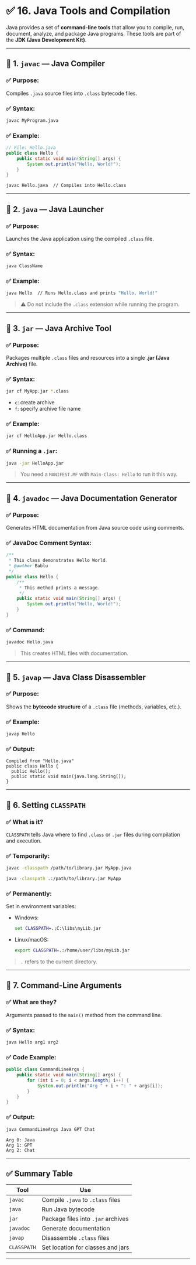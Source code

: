 # ✅ 16. Java Tools and Compilation

Java provides a set of **command-line tools** that allow you to compile, run, document, analyze, and package Java programs. These tools are part of the **JDK (Java Development Kit)**.

---

## 🔹 1. `javac` — Java Compiler

### ✅ Purpose:

Compiles `.java` source files into `.class` bytecode files.

### ✅ Syntax:

```bash
javac MyProgram.java
```

### ✅ Example:

```java
// File: Hello.java
public class Hello {
    public static void main(String[] args) {
        System.out.println("Hello, World!");
    }
}
```

```bash
javac Hello.java  // Compiles into Hello.class
```

---

## 🔹 2. `java` — Java Launcher

### ✅ Purpose:

Launches the Java application using the compiled `.class` file.

### ✅ Syntax:

```bash
java ClassName
```

### ✅ Example:

```bash
java Hello  // Runs Hello.class and prints "Hello, World!"
```

> ⚠️ Do not include the `.class` extension while running the program.

---

## 🔹 3. `jar` — Java Archive Tool

### ✅ Purpose:

Packages multiple `.class` files and resources into a single **.jar (Java Archive)** file.

### ✅ Syntax:

```bash
jar cf MyApp.jar *.class
```

* `c`: create archive
* `f`: specify archive file name

### ✅ Example:

```bash
jar cf HelloApp.jar Hello.class
```

### ✅ Running a `.jar`:

```bash
java -jar HelloApp.jar
```

> You need a `MANIFEST.MF` with `Main-Class: Hello` to run it this way.

---

## 🔹 4. `javadoc` — Java Documentation Generator

### ✅ Purpose:

Generates HTML documentation from Java source code using comments.

### ✅ JavaDoc Comment Syntax:

```java
/**
 * This class demonstrates Hello World.
 * @author Bablu
 */
public class Hello {
    /**
     * This method prints a message.
     */
    public static void main(String[] args) {
        System.out.println("Hello, World!");
    }
}
```

### ✅ Command:

```bash
javadoc Hello.java
```

> This creates HTML files with documentation.

---

## 🔹 5. `javap` — Java Class Disassembler

### ✅ Purpose:

Shows the **bytecode structure** of a `.class` file (methods, variables, etc.).

### ✅ Example:

```bash
javap Hello
```

### ✅ Output:

```
Compiled from "Hello.java"
public class Hello {
  public Hello();
  public static void main(java.lang.String[]);
}
```

---

## 🔹 6. Setting `CLASSPATH`

### ✅ What is it?

`CLASSPATH` tells Java where to find `.class` or `.jar` files during compilation and execution.

### ✅ Temporarily:

```bash
javac -classpath /path/to/library.jar MyApp.java
```

```bash
java -classpath .:/path/to/library.jar MyApp
```

### ✅ Permanently:

Set in environment variables:

* Windows:

  ```cmd
  set CLASSPATH=.;C:\libs\myLib.jar
  ```
* Linux/macOS:

  ```bash
  export CLASSPATH=.:/home/user/libs/myLib.jar
  ```

> `.` refers to the current directory.

---

## 🔹 7. Command-Line Arguments

### ✅ What are they?

Arguments passed to the `main()` method from the command line.

### ✅ Syntax:

```bash
java Hello arg1 arg2
```

### ✅ Code Example:

```java
public class CommandLineArgs {
    public static void main(String[] args) {
        for (int i = 0; i < args.length; i++) {
            System.out.println("Arg " + i + ": " + args[i]);
        }
    }
}
```

### ✅ Output:

```bash
java CommandLineArgs Java GPT Chat
```

```
Arg 0: Java
Arg 1: GPT
Arg 2: Chat
```

---

## ✅ Summary Table

| Tool        | Use                                |
| ----------- | ---------------------------------- |
| `javac`     | Compile `.java` to `.class` files  |
| `java`      | Run Java bytecode                  |
| `jar`       | Package files into `.jar` archives |
| `javadoc`   | Generate documentation             |
| `javap`     | Disassemble `.class` files         |
| `CLASSPATH` | Set location for classes and jars  |

---


